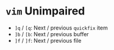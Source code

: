 # `vim` Unimpaired

- `]q` / `[q`: Next / previous `quickfix` item
- `]b` / `[b`: Next / previous buffer
- `]f` / `]f`: Next / previous file
